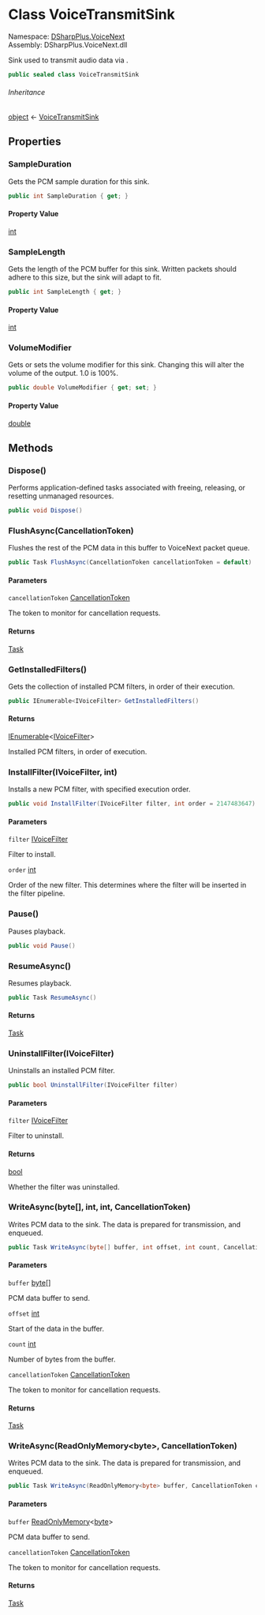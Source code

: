 # Class VoiceTransmitSink

Namespace: [DSharpPlus.VoiceNext](DSharpPlus.VoiceNext.md)  
Assembly: DSharpPlus.VoiceNext.dll

Sink used to transmit audio data via <xref href="DSharpPlus.VoiceNext.VoiceNextConnection" data-throw-if-not-resolved="false"></xref>.

```csharp
public sealed class VoiceTransmitSink
```

###### Inheritance

[object](https://learn.microsoft.com/dotnet/api/system.object) ← 
[VoiceTransmitSink](DSharpPlus.VoiceNext.VoiceTransmitSink.md)

## Properties

### <a id="DSharpPlus_VoiceNext_VoiceTransmitSink_SampleDuration"></a>SampleDuration

Gets the PCM sample duration for this sink.

```csharp
public int SampleDuration { get; }
```

#### Property Value

[int](https://learn.microsoft.com/dotnet/api/system.int32)

### <a id="DSharpPlus_VoiceNext_VoiceTransmitSink_SampleLength"></a>SampleLength

Gets the length of the PCM buffer for this sink.
Written packets should adhere to this size, but the sink will adapt to fit.

```csharp
public int SampleLength { get; }
```

#### Property Value

[int](https://learn.microsoft.com/dotnet/api/system.int32)

### <a id="DSharpPlus_VoiceNext_VoiceTransmitSink_VolumeModifier"></a>VolumeModifier

Gets or sets the volume modifier for this sink. Changing this will alter the volume of the output. 1.0 is 100%.

```csharp
public double VolumeModifier { get; set; }
```

#### Property Value

[double](https://learn.microsoft.com/dotnet/api/system.double)

## Methods

### <a id="DSharpPlus_VoiceNext_VoiceTransmitSink_Dispose"></a>Dispose\(\)

Performs application-defined tasks associated with freeing, releasing, or resetting unmanaged resources.

```csharp
public void Dispose()
```

### <a id="DSharpPlus_VoiceNext_VoiceTransmitSink_FlushAsync_System_Threading_CancellationToken_"></a>FlushAsync\(CancellationToken\)

Flushes the rest of the PCM data in this buffer to VoiceNext packet queue.

```csharp
public Task FlushAsync(CancellationToken cancellationToken = default)
```

#### Parameters

`cancellationToken` [CancellationToken](https://learn.microsoft.com/dotnet/api/system.threading.cancellationtoken)

The token to monitor for cancellation requests.

#### Returns

[Task](https://learn.microsoft.com/dotnet/api/system.threading.tasks.task)

### <a id="DSharpPlus_VoiceNext_VoiceTransmitSink_GetInstalledFilters"></a>GetInstalledFilters\(\)

Gets the collection of installed PCM filters, in order of their execution.

```csharp
public IEnumerable<IVoiceFilter> GetInstalledFilters()
```

#### Returns

[IEnumerable](https://learn.microsoft.com/dotnet/api/system.collections.generic.ienumerable\-1)<[IVoiceFilter](DSharpPlus.VoiceNext.IVoiceFilter.md)\>

Installed PCM filters, in order of execution.

### <a id="DSharpPlus_VoiceNext_VoiceTransmitSink_InstallFilter_DSharpPlus_VoiceNext_IVoiceFilter_System_Int32_"></a>InstallFilter\(IVoiceFilter, int\)

Installs a new PCM filter, with specified execution order.

```csharp
public void InstallFilter(IVoiceFilter filter, int order = 2147483647)
```

#### Parameters

`filter` [IVoiceFilter](DSharpPlus.VoiceNext.IVoiceFilter.md)

Filter to install.

`order` [int](https://learn.microsoft.com/dotnet/api/system.int32)

Order of the new filter. This determines where the filter will be inserted in the filter pipeline.

### <a id="DSharpPlus_VoiceNext_VoiceTransmitSink_Pause"></a>Pause\(\)

Pauses playback.

```csharp
public void Pause()
```

### <a id="DSharpPlus_VoiceNext_VoiceTransmitSink_ResumeAsync"></a>ResumeAsync\(\)

Resumes playback.

```csharp
public Task ResumeAsync()
```

#### Returns

[Task](https://learn.microsoft.com/dotnet/api/system.threading.tasks.task)

### <a id="DSharpPlus_VoiceNext_VoiceTransmitSink_UninstallFilter_DSharpPlus_VoiceNext_IVoiceFilter_"></a>UninstallFilter\(IVoiceFilter\)

Uninstalls an installed PCM filter.

```csharp
public bool UninstallFilter(IVoiceFilter filter)
```

#### Parameters

`filter` [IVoiceFilter](DSharpPlus.VoiceNext.IVoiceFilter.md)

Filter to uninstall.

#### Returns

[bool](https://learn.microsoft.com/dotnet/api/system.boolean)

Whether the filter was uninstalled.

### <a id="DSharpPlus_VoiceNext_VoiceTransmitSink_WriteAsync_System_Byte___System_Int32_System_Int32_System_Threading_CancellationToken_"></a>WriteAsync\(byte\[\], int, int, CancellationToken\)

Writes PCM data to the sink. The data is prepared for transmission, and enqueued.

```csharp
public Task WriteAsync(byte[] buffer, int offset, int count, CancellationToken cancellationToken = default)
```

#### Parameters

`buffer` [byte](https://learn.microsoft.com/dotnet/api/system.byte)\[\]

PCM data buffer to send.

`offset` [int](https://learn.microsoft.com/dotnet/api/system.int32)

Start of the data in the buffer.

`count` [int](https://learn.microsoft.com/dotnet/api/system.int32)

Number of bytes from the buffer.

`cancellationToken` [CancellationToken](https://learn.microsoft.com/dotnet/api/system.threading.cancellationtoken)

The token to monitor for cancellation requests.

#### Returns

[Task](https://learn.microsoft.com/dotnet/api/system.threading.tasks.task)

### <a id="DSharpPlus_VoiceNext_VoiceTransmitSink_WriteAsync_System_ReadOnlyMemory_System_Byte__System_Threading_CancellationToken_"></a>WriteAsync\(ReadOnlyMemory<byte\>, CancellationToken\)

Writes PCM data to the sink. The data is prepared for transmission, and enqueued.

```csharp
public Task WriteAsync(ReadOnlyMemory<byte> buffer, CancellationToken cancellationToken = default)
```

#### Parameters

`buffer` [ReadOnlyMemory](https://learn.microsoft.com/dotnet/api/system.readonlymemory\-1)<[byte](https://learn.microsoft.com/dotnet/api/system.byte)\>

PCM data buffer to send.

`cancellationToken` [CancellationToken](https://learn.microsoft.com/dotnet/api/system.threading.cancellationtoken)

The token to monitor for cancellation requests.

#### Returns

[Task](https://learn.microsoft.com/dotnet/api/system.threading.tasks.task)

